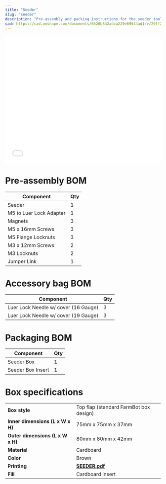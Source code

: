 ```yaml
---
title: "Seeder"
slug: "seeder"
description: "Pre-assembly and packing instructions for the seeder tool"
cad: https://cad.onshape.com/documents/6626b842adca229e69544ad1/v/29ff27176ad028c3b865f257/e/9552b3fb35e5336384e453de
---
```


<iframe width="100%" style="aspect-ratio: 11 / 9;" src="_images/pre_assembled_seeder_rev_a.pdf" frameborder="0"></iframe>

# Pre-assembly BOM

|Component                     |Qty  |
|------------------------------|-----|
|Seeder                        |1
|M5 to Luer Lock Adapter       |1
|Magnets                       |3
|M5 x 16mm Screws              |3
|M5 Flange Locknuts            |3
|M3 x 12mm Screws              |2
|M3 Locknuts                   |2
|Jumper Link                   |1

# Accessory bag BOM

|Component                     |Qty  |
|------------------------------|-----|
|Luer Lock Needle w/ cover (16 Gauge)|3
|Luer Lock Needle w/ cover (19 Gauge)|3

# Packaging BOM

|Component                     |Qty  |
|------------------------------|-----|
|Seeder Box                    |1
|Seeder Box Insert             |1

# Box specifications

|                                |                              |
|--------------------------------|------------------------------|
|**Box style**                   |Top flap (standard FarmBot box design)
|**Inner dimensions (L x W x H)**|75mm x 75mm x 37mm
|**Outer dimensions (L x W x H)**|80mm x 80mm x 42mm
|**Material**                    |Cardboard
|**Color**                       |Brown
|**Printing**                    |**[SEEDER.pdf](_images/box_graphic_seeder.pdf)** <i class="fa fa-file-pdf-o">
|**Fill**                        |Cardboard insert
